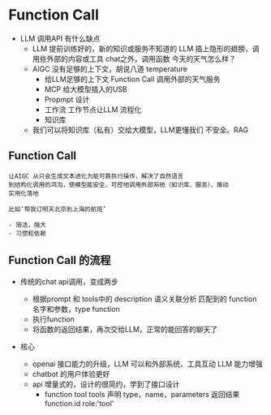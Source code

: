 # Function Call

- LLM 调用API 有什么缺点
    - LLM 提前训练好的，新的知识或服务不知道的
        LLM 插上隐形的翅膀，调用些外部的内容或工具
        chat之外，调用函数
        今天的天气怎么样？
    - AIGC 没有足够的上下文，胡说八道
        temperature
        - 给LLM足够的上下文
            Function Call 调用外部的天气服务
        - MCP 
            给大模型插入的USB
        - Propmpt 设计
        - 工作流
            工作节点让LLM 流程化
        - 知识库
    - 我们可以将知识库（私有）交给大模型，LLM更懂我们
    不安全。RAG

## Function Call
    让AIGC 从只会生成文本进化为能可靠执行操作，解决了自然语言
    到结构化调用的鸿沟，使模型能安全、可控地调用外部系统（知识库、服务），推动
    实用化落地

    比如‘帮我订明天北京到上海的航班’

    - 简洁，强大
    - 习惯和依赖

## Function Call 的流程

- 传统的chat api调用，变成两步
    - 根据prompt 和 tools中的 description 语义关联分析
        匹配到的 function 名字和参数，type function
    - 执行function 
    - 将函数的返回结果，再次交给LLM，正常的能回答的聊天了

- 核心
    - openai 接口能力的升级，LLM 可以和外部系统、工具互动
        LLM 能力增强
    - chatbot 的用户体验更好 
    - api 增量式的，设计的很简约，学到了接口设计
        - function tool  tools 声明
            type，name，parameters
         返回结果 function.id
            role:'tool'